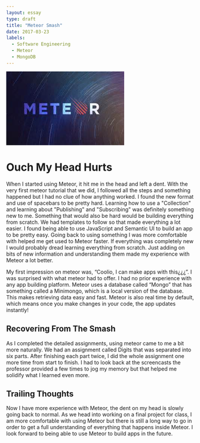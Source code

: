 ```yaml
---
layout: essay
type: draft
title: "Meteor Smash"
date: 2017-03-23
labels:
  - Software Engineering
  - Meteor
  - MongoDB
---
```


<img class="ui floated right image" src="../images/meteor-logo.jpg">

# Ouch My Head Hurts

When I started using Meteor, it hit me in the head and left a dent. With the very first meteor tutorial that we did, I followed all the steps and something happened but I had no clue of how anything worked. I found the new format and use of spacebars to be pretty hard. Learning how to use a "Collection" and learning about "Publishing" and "Subscribing" was definitely something new to me. Something that would also be hard would be building everything from scratch. We had templates to follow so that made everything a lot easier. I found being able to use JavaScript and Semantic UI to build an app to be pretty easy. Going back to using something I was more comfortable with helped me get used to Meteor faster. If everything was completely new I would probably dread learning everything from scratch. Just adding on bits of new information and understanding them made my experience with Meteor a lot better.

My first impression on meteor was, “Coolio, I can make apps with this¿¿¿”. I was surprised with what meteor had to offer. I had no prior experience with any app building platform. Meteor uses a database called “Mongo” that has something called a Minimongo, which is a local version of the database. This makes retrieving data easy and fast. Meteor is also real time by default, which means once you make changes in your code, the app updates instantly!

## Recovering From The Smash

As I completed the detailed assignments, using meteor came to me a bit more naturally. We had an assignment called Digits that was separated into six parts. After finishing each part twice, I did the whole assignment one more time from start to finish. I had to look back at the screencasts the professor provided a few times to jog my memory but that helped me solidify what I learned even more.

## Trailing Thoughts

Now I have more experience with Meteor, the dent on my head is slowly going back to normal. As we head into working on a final project for class, I am more comfortable with using Meteor but there is still a long way to go in order to get a full understanding of everything that happens inside Meteor. I look forward to being able to use Meteor to build apps in the future.
